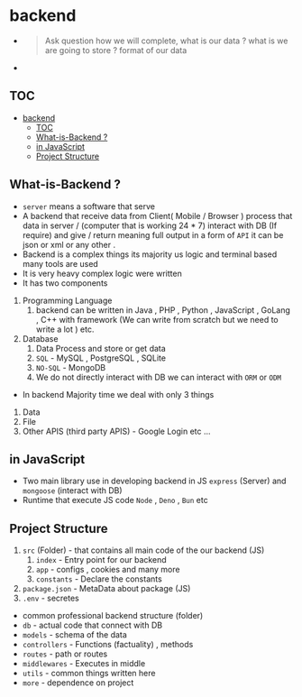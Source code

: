 # backend
- > Ask question how we will complete, what is our data ? what is we are going to store ? format of our data
- 
## TOC

- [backend](#backend)
  - [TOC](#toc)
  - [What-is-Backend ?](#what-is-backend-)
  - [in JavaScript](#in-javascript)
  - [Project Structure](#project-structure)

## What-is-Backend ?

- `server` means a software that serve
- A backend that receive data from Client( Mobile / Browser ) process that data in server / (computer that is working 24 \* 7) interact with DB (If require) and give / return meaning full output in a form of `API` it can be json or xml or any other .
- Backend is a complex things its majority us logic and terminal based many tools are used
- It is very heavy complex logic were written
- It has two components

1. Programming Language
   1. backend can be written in Java , PHP , Python , JavaScript , GoLang , C++ with framework (We can write from scratch but we need to write a lot ) etc.
2. Database
   1. Data Process and store or get data
   2. `SQL` - MySQL , PostgreSQL , SQLite
   3. `NO-SQL` - MongoDB
   4. We do not directly interact with DB we can interact with `ORM` or `ODM`

- In backend Majority time we deal with only 3 things

1. Data
2. File
3. Other APIS (third party APIS) - Google Login etc ...

## in JavaScript

- Two main library use in developing backend in JS `express` (Server) and `mongoose` (interact with DB)
- Runtime that execute JS code `Node` , `Deno` , `Bun` etc

## Project Structure

1. `src` (Folder) - that contains all main code of the our backend (JS)
   1. `index` - Entry point for our backend
   2. `app` - configs , cookies and many more
   3. `constants` - Declare the constants
2. `package.json` - MetaData about package (JS)
3. `.env` - secretes

- common professional backend structure (folder)
- `db` - actual code that connect with DB
- `models` - schema of the data
- `controllers` - Functions (factuality) , methods
- `routes` - path or routes
- `middlewares` - Executes in middle
- `utils` - common things written here
- `more` - dependence on project